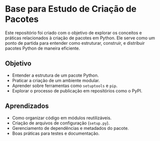 
# **Base para Estudo de Criação de Pacotes**

Este repositório foi criado com o objetivo de explorar os conceitos e práticas relacionados à criação de pacotes em Python. Ele serve como um ponto de partida para entender como estruturar, construir, e distribuir pacotes Python de maneira eficiente.

## **Objetivo**

- Entender a estrutura de um pacote Python.
- Praticar a criação de um ambiente modular.
- Aprender sobre ferramentas como `setuptools` e `pip`.
- Explorar o processo de publicação em repositórios como o PyPI.

## **Aprendizados**

- Como organizar código em módulos reutilizáveis.
- Criação de arquivos de configuração (`setup.py`).
- Gerenciamento de dependências e metadados do pacote.
- Boas práticas para testes e documentação.
